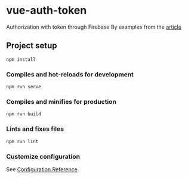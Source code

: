 # vue-auth-token
Authorization with token through Firebase
By examples from the [article]('https://css-tricks.com/tackling-authentication-with-vue-using-restful-apis/')

## Project setup
```
npm install
```

### Compiles and hot-reloads for development
```
npm run serve
```

### Compiles and minifies for production
```
npm run build
```

### Lints and fixes files
```
npm run lint
```

### Customize configuration
See [Configuration Reference](https://cli.vuejs.org/config/).
